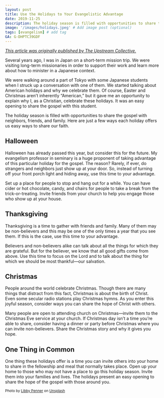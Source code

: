 ```yaml
---
layout: post
title: Use the Holidays to Your Evangelistic Advantage
date: 2019-11-25
description: The holiday season is filled with opportunities to share the gospel with neighbors, friends, and family. Here are just a few ways each holiday offers us easy ways to share our faith. # Add post description (optional)
image: '/images/holidays.jpeg' # Add image post (optional)
tags: [evangelism] # add tag
GA: G-DHPTC39GDF
---
```

<a href= "https://www.theupstreamcollective.org/post/use-the-holidays-to-your-evangelistic-advantage" target= "blank">*This article was originally published by The Upstream Collective.*</a>

Several years ago, I was in Japan on a short-term mission trip. We were visiting long-term missionaries in order to support their work and learn more about how to minister in a Japanese context. 

We were walking around a part of Tokyo with some Japanese students when I struck up a conversation with one of them. We started talking about American holidays and why we celebrate them. Of course, Easter and Christmas aren’t inherently “American,” but it gave me an opportunity to explain why I, as a Christian, celebrate these holidays. It was an easy opening to share the gospel with this student.

The holiday season is filled with opportunities to share the gospel with neighbors, friends, and family. Here are just a few ways each holiday offers us easy ways to share our faith.

## Halloween

Halloween has already passed this year, but consider this for the future. My evangelism professor in seminary is a huge proponent of taking advantage of this particular holiday for the gospel. The reason? Rarely, if ever, do strangers and neighbors just show up at your door. So, instead of turning off your front porch light and hiding away, use this time to your advantage. 

Set up a place for people to stop and hang out for a while. You can have cider or hot chocolate, candy, and chairs for people to take a break from the trick-or-treating. Invite friends from your church to help you engage those who show up at your house.

## Thanksgiving

Thanksgiving is a time to gather with friends and family. Many of them may be non-believers and this may be one of the only times a year that you see them. If this is the case, use this time to your advantage.

Believers and non-believers alike can talk about all the things for which they are grateful. But for the believer, we know that all good gifts come from above. Use this time to focus on the Lord and to talk about the thing for which we should be most thankful—our salvation.

## Christmas

People around the world celebrate Christmas. Though there are many things that distract from this fact, Christmas is about the birth of Christ. Even some secular radio stations play Christmas hymns. As you enter this joyful season, consider ways you can share the hope of Christ with others. 

Many people are open to attending church on Christmas—invite them to the Christmas Eve service at your church. If Christmas day isn’t a time you’re able to share, consider having a dinner or party before Christmas where you can invite non-believers. Share the Christmas story and why it gives you hope.

## One Thing in Common

One thing these holidays offer is a time you can invite others into your home to share in the fellowship and meal that normally takes place. Open up your home to those who may not have a place to go this holiday season. Invite them into your families and lives. The holidays present an easy opening to share the hope of the gospel with those around you.

<sub>Photo by <a href="https://unsplash.com/@libby_penner?utm_content=creditCopyText&utm_medium=referral&utm_source=unsplash">Libby Penner</a> on <a href="https://unsplash.com/photos/red-and-white-candles-on-clear-glass-candle-holder-tu0nCdW7V4o?utm_content=creditCopyText&utm_medium=referral&utm_source=unsplash">Unsplash</a></sub>
  
